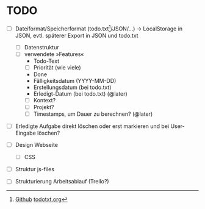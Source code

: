 # TODO

- [ ] Dateiformat/Speicherformat (todo.txt[^1]/JSON/…)
    -> LocalStorage in JSON, evtl. späterer Export in JSON und todo.txt
  - [ ] Datenstruktur
  - [ ] verwendete »Features«
    - Todo-Text
    - [ ] Priorität (wie viele)
    - Done
    - Fälligkeitsdatum (YYYY-MM-DD)
    - Erstellungsdatum (bei todo.txt)
    - Erledigt-Datum (bei todo.txt) (@later)
    - [ ] Kontext?
    - [ ] Projekt?
    - [ ] Timestamps, um Dauer zu berechnen? (@later)
- [ ] Erledigte Aufgabe direkt löschen oder erst markieren und bei User-Eingabe löschen?

- [ ] Design Webseite
  - [ ] CSS
- [ ] Struktur js-files

- [ ] Strukturierung Arbeitsablauf (Trello?)


[^1]: [Github](https://github.com/todotxt/todo.txt)
  [todotxt.org](http://todotxt.org/)
